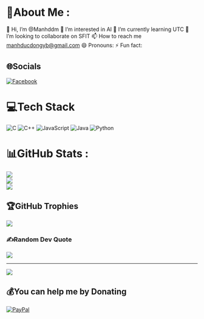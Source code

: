 # 💫About Me :
👋 Hi, I’m @Manhddm
👀 I’m interested in AI
🌱 I’m currently learning UTC
💞️ I’m looking to collaborate on SFIT
📫 How to reach me manhducdongyb@gmail.com
😄 Pronouns: 
⚡ Fun fact: 

## 🌐Socials
[![Facebook](https://img.shields.io/badge/Facebook-%231877F2.svg?logo=Facebook&logoColor=white)](https://www.facebook.com/dongducmanhyb) 

# 💻Tech Stack
![C](https://img.shields.io/badge/c-%2300599C.svg?style=for-the-badge&logo=c&logoColor=white) ![C++](https://img.shields.io/badge/c++-%2300599C.svg?style=for-the-badge&logo=c%2B%2B&logoColor=white) ![JavaScript](https://img.shields.io/badge/javascript-%23323330.svg?style=for-the-badge&logo=javascript&logoColor=%23F7DF1E) ![Java](https://img.shields.io/badge/java-%23ED8B00.svg?style=for-the-badge&logo=java&logoColor=white) ![Python](https://img.shields.io/badge/python-3670A0?style=for-the-badge&logo=python&logoColor=ffdd54)
# 📊GitHub Stats :
![](https://github-readme-stats.vercel.app/api?username=Manhddm&theme=radical&hide_border=false&include_all_commits=false&count_private=false)<br/>
![](https://github-readme-streak-stats.herokuapp.com/?user=Manhddm&theme=radical&hide_border=false)<br/>
![](https://github-readme-stats.vercel.app/api/top-langs/?username=Manhddm&theme=radical&hide_border=false&include_all_commits=false&count_private=false&layout=compact)

## 🏆GitHub Trophies
![](https://github-trophies.vercel.app/?username=Manhddm&theme=radical&no-frame=false&no-bg=false&margin-w=4)

### ✍️Random Dev Quote
![](https://quotes-github-readme.vercel.app/api?type=horizontal&theme=radical)


---
[![](https://visitcount.itsvg.in/api?id=Manhddm&icon=0&color=0)](https://visitcount.itsvg.in)

  ## 💰You can help me by Donating
  [![PayPal](https://img.shields.io/badge/PayPal-00457C?style=for-the-badge&logo=paypal&logoColor=white)](https://paypal.me/ducmanh20k5@gmail.com) 

  <!-- Proudly created with GPRM ( https://gprm.itsvg.in ) -->
  
